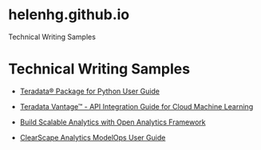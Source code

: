 # helenhg.github.io
Technical Writing Samples
# Technical Writing Samples

- [Teradata® Package for Python User Guide][teradataml]

- [Teradata Vantage™ - API Integration Guide for Cloud Machine Learning][apiintegration]

- [Build Scalable Analytics with Open Analytics Framework][openanalytics]


- [ClearScape Analytics ModelOps User Guide][modelops]


[teradataml]: <https://docs.teradata.com/r/Enterprise_IntelliFlex_VMware/Teradata-Package-for-Python-User-Guide>
[apiintegration]: <https://docs.teradata.com/r/Enterprise_IntelliFlex_VMware/Teradata-VantageTM-API-Integration-Guide-for-Cloud-Machine-Learning/Teradata-Partner-API>
[openanalytics]: <https://docs.teradata.com/r/Teradata-VantageCloud-Lake/Analyzing-Your-Data/Build-Scalable-Analytics-with-Open-Analytics-Framework>
[modelops]: <https://docs.teradata.com/r/Enterprise_VMware_IntelliFlex/ClearScape-Analytics-ModelOps-User-Guide/Introduction-to-ModelOps>
